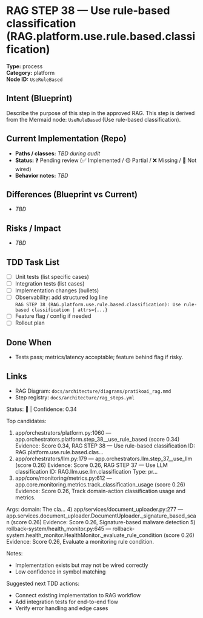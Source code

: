 # RAG STEP 38 — Use rule-based classification (RAG.platform.use.rule.based.classification)

**Type:** process  
**Category:** platform  
**Node ID:** `UseRuleBased`

## Intent (Blueprint)
Describe the purpose of this step in the approved RAG. This step is derived from the Mermaid node: `UseRuleBased` (Use rule-based classification).

## Current Implementation (Repo)
- **Paths / classes:** _TBD during audit_
- **Status:** ❓ Pending review (✅ Implemented / 🟡 Partial / ❌ Missing / 🔌 Not wired)
- **Behavior notes:** _TBD_

## Differences (Blueprint vs Current)
- _TBD_

## Risks / Impact
- _TBD_

## TDD Task List
- [ ] Unit tests (list specific cases)
- [ ] Integration tests (list cases)
- [ ] Implementation changes (bullets)
- [ ] Observability: add structured log line  
  `RAG STEP 38 (RAG.platform.use.rule.based.classification): Use rule-based classification | attrs={...}`
- [ ] Feature flag / config if needed
- [ ] Rollout plan

## Done When
- Tests pass; metrics/latency acceptable; feature behind flag if risky.

## Links
- RAG Diagram: `docs/architecture/diagrams/pratikoai_rag.mmd`
- Step registry: `docs/architecture/rag_steps.yml`


<!-- AUTO-AUDIT:BEGIN -->
Status: 🔌  |  Confidence: 0.34

Top candidates:
1) app/orchestrators/platform.py:1060 — app.orchestrators.platform.step_38__use_rule_based (score 0.34)
   Evidence: Score 0.34, RAG STEP 38 — Use rule-based classification
ID: RAG.platform.use.rule.based.clas...
2) app/orchestrators/llm.py:179 — app.orchestrators.llm.step_37__use_llm (score 0.26)
   Evidence: Score 0.26, RAG STEP 37 — Use LLM classification
ID: RAG.llm.use.llm.classification
Type: pr...
3) app/core/monitoring/metrics.py:612 — app.core.monitoring.metrics.track_classification_usage (score 0.26)
   Evidence: Score 0.26, Track domain-action classification usage and metrics.

Args:
    domain: The cla...
4) app/services/document_uploader.py:277 — app.services.document_uploader.DocumentUploader._signature_based_scan (score 0.26)
   Evidence: Score 0.26, Signature-based malware detection
5) rollback-system/health_monitor.py:645 — rollback-system.health_monitor.HealthMonitor._evaluate_rule_condition (score 0.26)
   Evidence: Score 0.26, Evaluate a monitoring rule condition.

Notes:
- Implementation exists but may not be wired correctly
- Low confidence in symbol matching

Suggested next TDD actions:
- Connect existing implementation to RAG workflow
- Add integration tests for end-to-end flow
- Verify error handling and edge cases
<!-- AUTO-AUDIT:END -->